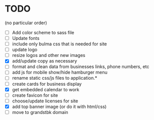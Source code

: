 # TODO

(no particular order)

- [ ] Add color scheme to sass file
- [ ] Update fonts
- [ ] include only bulma css that is needed for site
- [ ] update logo
- [ ] resize logos and other new images
- [x] add/update copy as necessary
- [ ] format and clean data from businesses links, phone numbers, etc 
- [ ] add js for mobile show/hide hamburger menu
- [ ] rename static css/js files to application.*
- [ ] create cards for business display
- [x] get embedded calendar to work
- [ ] create favicon for site
- [ ] choose/update licenses for site
- [x] add top banner image (or do it with html/css)
- [ ] move to grandstbk domain
